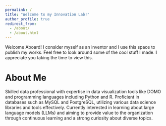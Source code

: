 ```yaml
---
permalink: /
title: "Welcome to my Innovation Lab!"
author_profile: true
redirect_from: 
  - /about/
  - /about.html
---
```


Welcome Aboard! I consider myself as an inventor and I use this space to publish my works. Feel free to look around some of the cool stuff I made. I appreciate you taking the time to view this.

About Me
======
Skilled data professional with expertise in data visualization tools like DOMO and programming languages including Python and R. Proficient in databases such as MySQL and PostgreSQL, utilizing various data science libraries and tools effectively. Currently interested in learning about large language models (LLMs) and aiming to provide value to the organization through continuous learning and a strong curiosity about diverse topics.
